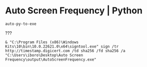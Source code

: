 # Auto Screen Frequency | Python

```
auto-py-to-exe
```

???

```
& "C:\Program Files (x86)\Windows Kits\10\bin\10.0.22621.0\x64\signtool.exe" sign /tr http://timestamp.digicert.com /td sha256 /fd sha256 /a "C:\Users\iboro\Desktop\Auto Screen Frequency\output\AutoScreenFrequency.exe"
```
